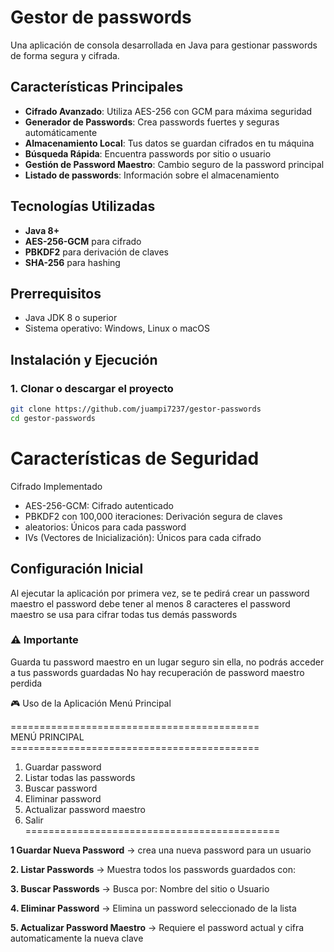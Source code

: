 # Gestor de passwords
Una aplicación de consola desarrollada en Java para gestionar passwords de forma segura y cifrada.

## Características Principales

- **Cifrado Avanzado**: Utiliza AES-256 con GCM para máxima seguridad
- **Generador de Passwords**: Crea passwords fuertes y seguras automáticamente
- **Almacenamiento Local**: Tus datos se guardan cifrados en tu máquina
- **Búsqueda Rápida**: Encuentra passwords por sitio o usuario
- **Gestión de Password Maestro**: Cambio seguro de la password principal
- **Listado de passwords**: Información sobre el almacenamiento 

## Tecnologías Utilizadas

- **Java 8+**
- **AES-256-GCM** para cifrado
- **PBKDF2** para derivación de claves
- **SHA-256** para hashing

## Prerrequisitos

- Java JDK 8 o superior
- Sistema operativo: Windows, Linux o macOS

## Instalación y Ejecución

### 1. Clonar o descargar el proyecto
```bash
git clone https://github.com/juampi7237/gestor-passwords
cd gestor-passwords
```

# Características de Seguridad
Cifrado Implementado
* AES-256-GCM: Cifrado autenticado
* PBKDF2 con 100,000 iteraciones: Derivación segura de claves
*  aleatorios: Únicos para cada password
* IVs (Vectores de Inicialización): Únicos para cada cifrado

## Configuración Inicial
Al ejecutar la aplicación por primera vez, se te pedirá crear un password maestro
el password debe tener al menos 8 caracteres el password maestro se usa para cifrar todas tus demás passwords

### ⚠️ Importante
Guarda tu password maestro en un lugar seguro sin ella, no podrás acceder a tus passwords guardadas
No hay recuperación de password maestro perdida

🎮 Uso de la Aplicación
Menú Principal

=========================================== <br/>
              MENÚ PRINCIPAL<br/>
===========================================<br/>
1. Guardar password
2. Listar todas las passwords
3. Buscar password
4. Eliminar password
5. Actualizar password maestro
6. Salir<br/>
============================================

**1 Guardar Nueva Password** -> crea una nueva password para un usuario

**2. Listar Passwords** -> Muestra todos los passwords guardados con:

**3. Buscar Passwords** ->  Busca por: Nombre del sitio o Usuario

**4. Eliminar Password** -> Elimina un password seleccionado de la lista

**5. Actualizar Password Maestro** ->  Requiere el password actual y cifra automaticamente la nueva clave
